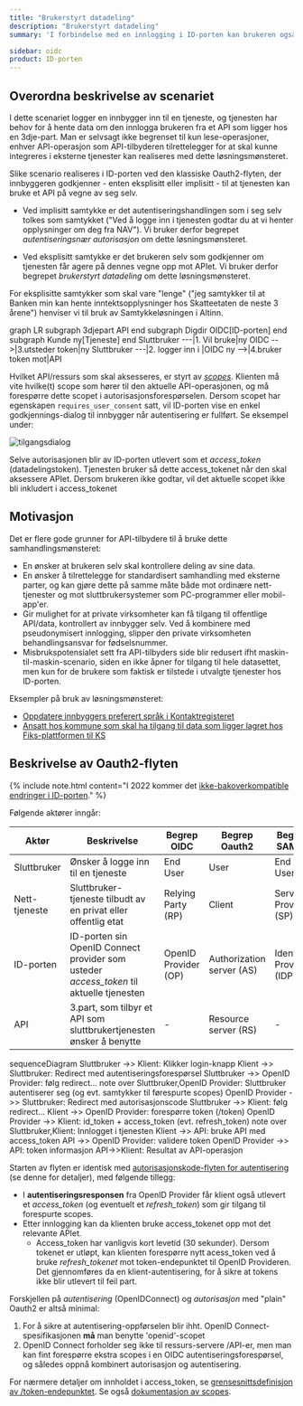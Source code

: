 ```yaml
---
title: "Brukerstyrt datadeling"
description: "Brukerstyrt datadeling"
summary: 'I forbindelse med en innlogging i ID-porten kan brukeren også gi tjenesten mulighet til å hente innbyggers data fra APIer tilbudt av 3.dje-part'

sidebar: oidc
product: ID-porten
---
```



## Overordna beskrivelse av scenariet

I dette scenariet logger en innbygger inn til en tjeneste, og tjenesten har behov for å hente data om den innlogga brukeren fra et API som ligger hos en 3dje-part.  Man er selvsagt ikke begrenset til kun lese-operasjoner, enhver API-operasjon som API-tilbyderen tilrettelegger for at skal kunne integreres i eksterne tjenester kan realiseres med dette løsningsmønsteret.

Slike scenario realiseres i ID-porten ved den klassiske Oauth2-flyten, der innbyggeren godkjenner - enten eksplisitt eller implisitt - til at tjenesten kan bruke et API på vegne av seg selv.

* Ved implisitt samtykke er det autentiseringshandlingen som i seg selv tolkes som samtykket ("Ved å logge inn i tjenesten godtar du at vi henter opplysninger om deg fra NAV").  Vi bruker derfor begrepet *autentiseringsnær autorisasjon* om dette løsningsmønsteret.

* Ved eksplisitt samtykke er det brukeren selv som godkjenner om tjenesten får agere på dennes vegne opp mot APIet.  Vi bruker derfor begrepet *brukerstyrt datadeling* om dette løsningsmønsteret.



For eksplisitte samtykker som skal vare "lenge" ("jeg samtykker til at Banken min kan hente inntektsopplysninger hos Skatteetaten de neste 3 årene") henviser vi til bruk av Samtykkeløsningen i Altinn.


 <div class="mermaid">
 graph LR
   subgraph 3djepart
     API
   end
   subgraph Digdir
     OIDC[ID-porten]
   end
   subgraph Kunde
      ny[Tjeneste]
   end
   Sluttbruker ---|1. Vil bruke|ny
   OIDC -->|3.utsteder token|ny
   Sluttbruker ---|2. logger inn i  |OIDC
   ny -->|4.bruker token mot|API
 </div>


Hvilket API/ressurs som skal aksesseres, er styrt av [_scopes_]({{site.baseurl}}/docs/ID-porten/oidc/oidc_protocol_scope).  Klienten må vite hvilke(t) scope som hører til den aktuelle API-operasjonen, og må forespørre dette scopet i autorisasjonsforespørselen.   Dersom scopet har egenskapen `requires_user_consent` satt, vil ID-porten vise en enkel godkjennings-dialog til innbygger når autentisering er fullført.  Se eksempel under:

![tilgangsdialog]({{site.baseurl}}/images/idporten/oidc/samtykkedialog3.png)

Selve autorisasjonen blir av ID-porten utlevert som et _access_token_ (datadelingstoken).   Tjenesten bruker så dette access_tokenet når den skal aksessere APIet.  Dersom brukeren ikke godtar, vil det aktuelle scopet ikke bli inkludert i access_tokenet


## Motivasjon

Det er flere gode grunner for API-tilbydere til å bruke dette samhandlingsmønsteret:

* En ønsker at brukeren selv skal kontrollere deling av sine data.
* En ønsker å tilrettelegge for standardisert samhandling med eksterne parter, og kan gjøre dette på samme måte både mot ordinære nett-tjenester og mot sluttbrukersystemer som PC-programmer eller mobil-app'er.
* Gir mulighet for at private virksomheter kan få tilgang til offentlige API/data, kontrollert av innbygger selv. Ved å kombinere med pseudonymisert innlogging, slipper den private virksomheten behandlingsansvar for fødselsnummer.
* Misbrukspotensialet sett fra API-tilbyders side blir redusert ifht maskin-til-maskin-scenario, siden en ikke åpner for tilgang til hele datasettet, men kun for de brukere som faktisk er tilstede i utvalgte tjenester hos ID-porten.

Eksempler på bruk av løsningsmønsteret:
 * [Oppdatere innbyggers preferert språk i Kontaktregisteret]({{site.baseurl}}/docs/Kontaktregisteret/Brukerspesifikt-oppslag_rest#spraak)
 * [Ansatt hos kommune som skal ha tilgang til data som ligger lagret hos Fiks-plattformen til KS](https://ks-no.github.io/fiks-plattform/sikkerhet/#autentisering-og-autorisering)



## Beskrivelse av Oauth2-flyten

{% include note.html content="I 2022 kommer det [ikke-bakoverkompatible endringer i ID-porten](oidc_protocol_nye_idporten.html)." %}



Følgende aktører inngår:

 Aktør | Beskrivelse | Begrep OIDC | Begrep Oauth2 | Begrep SAML2
 -|-|-|-|-|
 Sluttbruker | Ønsker å logge inn til en tjeneste | End User | User | End User
 Nett-tjeneste | Sluttbruker-tjeneste tilbudt av en privat eller offentlig etat | Relying Party (RP) | Client | Service Provider (SP) |
 ID-porten | ID-porten sin OpenID Connect provider som usteder *access_token* til aktuelle tjenesten| OpenID Provider (OP) | Authorization server (AS) | Identity Provider (IDP)
 API | 3.part, som tilbyr et API som sluttbrukertjenesten ønsker å benytte | - | Resource server (RS) | -





<div class="mermaid">
sequenceDiagram
  Sluttbruker ->> Klient: Klikker login-knapp
  Klient ->> Sluttbruker: Redirect med autentiseringsforespørsel
  Sluttbruker ->> OpenID Provider: følg redirect...
  note over Sluttbruker,OpenID Provider: Sluttbruker autentiserer seg (og evt. samtykker til førespurte scopes)
  OpenID Provider ->> Sluttbruker: Redirect med autorisasjonscode
  Sluttbruker ->> Klient: følg redirect...
  Klient ->> OpenID Provider: forespørre token (/token)
  OpenID Provider ->> Klient: id_token + access_token (evt. refresh_token)
  note over Sluttbruker,Klient: Innlogget i tjenesten
  Klient ->> API: bruke API med access_token
  API ->> OpenID Provider: validere token
  OpenID Provider ->> API: token informasjon
  API->>Klient: Resultat av API-operasjon
</div>


Starten av flyten er identisk med [autorisasjonskode-flyten for autentisering]({{site.baseurl}}/docs/ID-porten/oidc/oidc_auth_codeflow) (se denne for detaljer), med følgende tillegg:

* I **autentiseringsresponsen** fra OpenID Provider får klient også utlevert et *access_token* (og eventuelt et *refresh_token*) som gir tilgang til forespurte scopes.  
* Etter innlogging kan da klienten bruke access_tokenet opp mot det relevante APIet.  
  * Access_token har vanligvis kort levetid (30 sekunder). Dersom tokenet er utløpt, kan klienten forespørre nytt acess_token ved å bruke *refresh_tokenet* mot token-endepunktet til OpenID Provideren.  Det gjennomføres da en klient-autentisering, for å sikre at tokens ikke blir utlevert til feil part.

Forskjellen på *autentisering* (OpenIDConnect) og *autorisasjon* med "plain" Oauth2 er altså minimal:
1. For å sikre at autentisering-oppførselen blir ihht. OpenID Connect-spesifikasjonen **må** man benytte 'openid'-scopet
2. OpenID Connect forholder seg ikke til ressurs-servere /API-er, men man kan fint forespørre ekstra scopes i en OIDC autentiseringsforespørsel, og således oppnå kombinert autorisasjon og autentisering.

For nærmere detaljer om innholdet i access_token, se [grensesnittsdefinisjon av /token-endepunktet]({{site.baseurl}}/docs/ID-porten/oidc/oidc_protocol_access_token).   Se også [dokumentasjon av scopes](oidc_protocol_scopes.html).
